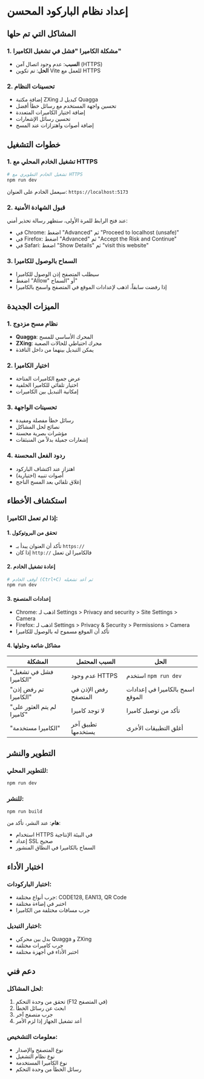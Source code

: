 # إعداد نظام الباركود المحسن

## المشاكل التي تم حلها

### 1. مشكلة الكاميرا "فشل في تشغيل الكاميرا"
- **السبب**: عدم وجود اتصال آمن (HTTPS)
- **الحل**: تم تكوين Vite للعمل مع HTTPS

### 2. تحسينات النظام
- إضافة مكتبة ZXing كبديل لـ Quagga
- تحسين واجهة المستخدم مع رسائل خطأ أفضل
- إضافة اختيار الكاميرات المتعددة
- تحسين رسائل الإشعارات
- إضافة أصوات واهتزازات عند المسح

## خطوات التشغيل

### 1. تشغيل الخادم المحلي مع HTTPS

```bash
# تشغيل الخادم التطويري مع HTTPS
npm run dev
```

سيعمل الخادم على العنوان: `https://localhost:5173`

### 2. قبول الشهادة الأمنية
عند فتح الرابط للمرة الأولى، ستظهر رسالة تحذير أمني:
- في Chrome: اضغط "Advanced" ثم "Proceed to localhost (unsafe)"
- في Firefox: اضغط "Advanced" ثم "Accept the Risk and Continue"
- في Safari: اضغط "Show Details" ثم "visit this website"

### 3. السماح بالوصول للكاميرا
- سيطلب المتصفح إذن الوصول للكاميرا
- اضغط "Allow" أو "السماح"
- إذا رفضت سابقاً، اذهب لإعدادات الموقع في المتصفح واسمح بالكاميرا

## الميزات الجديدة

### 1. نظام مسح مزدوج
- **Quagga**: المحرك الأساسي للمسح
- **ZXing**: محرك احتياطي للحالات الصعبة
- يمكن التبديل بينهما من داخل النافذة

### 2. اختيار الكاميرا
- عرض جميع الكاميرات المتاحة
- اختيار تلقائي للكاميرا الخلفية
- إمكانية التبديل بين الكاميرات

### 3. تحسينات الواجهة
- رسائل خطأ مفصلة ومفيدة
- نصائح لحل المشاكل
- مؤشرات بصرية محسنة
- إشعارات جميلة بدلاً من المنبثقات

### 4. ردود الفعل المحسنة
- اهتزاز عند اكتشاف الباركود
- أصوات تنبيه (اختيارية)
- إغلاق تلقائي بعد المسح الناجح

## استكشاف الأخطاء

### إذا لم تعمل الكاميرا:

#### 1. تحقق من البروتوكول
- تأكد أن العنوان يبدأ بـ `https://`
- إذا كان `http://` فالكاميرا لن تعمل

#### 2. إعادة تشغيل الخادم
```bash
# أوقف الخادم (Ctrl+C) ثم أعد تشغيله
npm run dev
```

#### 3. إعدادات المتصفح
- Chrome: اذهب لـ Settings > Privacy and security > Site Settings > Camera
- Firefox: اذهب لـ Settings > Privacy & Security > Permissions > Camera
- تأكد أن الموقع مسموح له بالوصول للكاميرا

#### 4. مشاكل شائعة وحلولها

| المشكلة | السبب المحتمل | الحل |
|---------|---------------|------|
| "فشل في تشغيل الكاميرا" | عدم وجود HTTPS | استخدم `npm run dev` |
| "تم رفض إذن الكاميرا" | رفض الإذن في المتصفح | اسمح بالكاميرا في إعدادات الموقع |
| "لم يتم العثور على كاميرا" | لا توجد كاميرا | تأكد من توصيل كاميرا |
| "الكاميرا مستخدمة" | تطبيق آخر يستخدمها | أغلق التطبيقات الأخرى |

## التطوير والنشر

### للتطوير المحلي:
```bash
npm run dev
```

### للنشر:
```bash
npm run build
```
**هام**: عند النشر، تأكد من:
- استخدام HTTPS في البيئة الإنتاجية
- إعداد SSL صحيح
- السماح بالكاميرا في النطاق المنشور

## اختبار الأداء

### اختبار الباركودات:
- جرب أنواع مختلفة: CODE128, EAN13, QR Code
- اختبر في إضاءة مختلفة
- جرب مسافات مختلفة من الكاميرا

### اختبار التبديل:
- بدل بين محركي Quagga و ZXing
- جرب كاميرات مختلفة
- اختبر الأداء في أجهزة مختلفة

## دعم فني

### لحل المشاكل:
1. تحقق من وحدة التحكم (F12 في المتصفح)
2. ابحث عن رسائل الخطأ
3. جرب متصفح آخر
4. أعد تشغيل الجهاز إذا لزم الأمر

### معلومات التشخيص:
- نوع المتصفح والإصدار
- نوع نظام التشغيل
- نوع الكاميرا المستخدمة
- رسائل الخطأ من وحدة التحكم